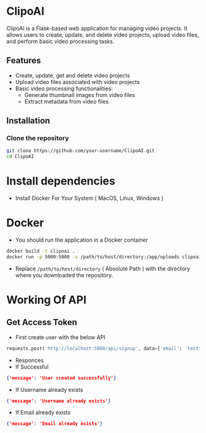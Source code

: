 # ClipoAI

ClipoAI is a Flask-based web application for managing video projects. It allows users to create, update, and delete video projects, upload video files, and perform basic video processing tasks.

## Features

- Create, update, get and delete video projects
- Upload video files associated with video projects
- Basic video processing functionalities:
  - Generate thumbnail images from video files
  - Extract metadata from video files

## Installation

### Clone the repository

```bash
git clone https://github.com/your-username/ClipoAI.git
cd ClipoAI
```

# Install dependencies

- Install Docker For Your System ( MacOS, Linux, Windows )

# Docker

- You should run the application in a Docker container

```bash
docker build -t clipoai .
docker run -p 5000:5000 -v /path/to/host/directory:/app/uploads clipoai
```

- Replace `/path/to/host/directory` ( Absolute Path ) with the directory where you downloaded the repository.

# Working Of API

## Get Access Token

- First create user with the below API

```py
requests.post('http://localhost:5000/api/signup', data={'email': 'test1@gmail.com', 'username': 'test1', 'password': 'test1'})
```
- Responces
- If Successful
```json
{'message': 'User created successfully'}
```
- If Username already exists
```json
{'message': 'Username already exists'}
```
- If Email already exists
```json
{'message': 'Email already exists'}
```

